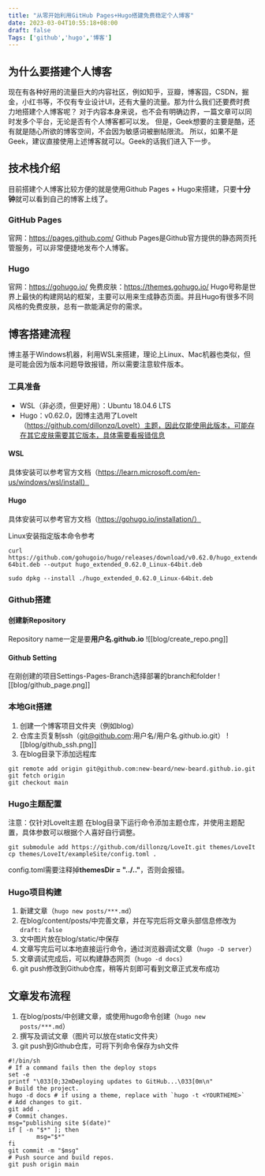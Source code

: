 ```yaml
---
title: "从零开始利用GitHub Pages+Hugo搭建免费稳定个人博客"
date: 2023-03-04T10:55:18+08:00
draft: false
Tags: ['github','hugo','博客']
---
```



## 为什么要搭建个人博客
现在有各种好用的流量巨大的内容社区，例如知乎，豆瓣，博客园，CSDN，掘金，小红书等，不仅有专业设计UI，还有大量的流量。那为什么我们还要费时费力地搭建个人博客呢？
对于内容本身来说，也不会有明确边界，一篇文章可以同时发多个平台，无论是否有个人博客都可以发。
但是，Geek想要的主要是酷，还有就是随心所欲的博客空间，不会因为敏感词被删帖限流。
所以，如果不是Geek，建议直接使用上述博客就可以。Geek的话我们进入下一步。


## 技术栈介绍
目前搭建个人博客比较方便的就是使用Github Pages + Hugo来搭建，只要**十分钟**就可以看到自己的博客上线了。


### GitHub Pages
官网：https://pages.github.com/
Github Pages是Github官方提供的静态网页托管服务，可以非常便捷地发布个人博客。


### Hugo
官网：https://gohugo.io/
免费皮肤：https://themes.gohugo.io/
Hugo号称是世界上最快的构建网站的框架，主要可以用来生成静态页面。并且Hugo有很多不同风格的免费皮肤，总有一款能满足你的需求。


## 博客搭建流程
博主基于Windows机器，利用WSL来搭建，理论上Linux、Mac机器也类似，但是可能会因为版本问题导致报错，所以需要注意软件版本。


### 工具准备
- WSL（非必须，但更好用）：Ubuntu 18.04.6 LTS
- Hugo：v0.62.0，因博主选用了LoveIt（https://github.com/dillonzq/LoveIt）主题，因此仅能使用此版本，可能存在其它皮肤需要其它版本，具体需要看报错信息


#### WSL
具体安装可以参考官方文档（https://learn.microsoft.com/en-us/windows/wsl/install）


#### Hugo
具体安装可以参考官方文档（https://gohugo.io/installation/）

Linux安装指定版本命令参考
``` shell
curl https://github.com/gohugoio/hugo/releases/download/v0.62.0/hugo_extended_0.62.0_Linux-64bit.deb --output hugo_extended_0.62.0_Linux-64bit.deb

sudo dpkg --install ./hugo_extended_0.62.0_Linux-64bit.deb
```

### Github搭建

#### 创建新Repository
Repository name一定是要**用户名.github.io**
![[blog/create_repo.png]]

#### Github Setting
在刚创建的项目Settings-Pages-Branch选择部署的branch和folder
![[blog/github_page.png]]

### 本地Git搭建
1. 创建一个博客项目文件夹（例如blog）
2. 仓库主页复制ssh（git@github.com:用户名/用户名.github.io.git）
![[blog/github_ssh.png]]
3. 在blog目录下添加远程库
``` shell
git remote add origin git@github.com:new-beard/new-beard.github.io.git
git fetch origin
git checkout main
```

### Hugo主题配置
注意：仅针对LoveIt主题
在blog目录下运行命令添加主题仓库，并使用主题配置，具体参数可以根据个人喜好自行调整。
``` shell
git submodule add https://github.com/dillonzq/LoveIt.git themes/LoveIt
cp themes/LoveIt/exampleSite/config.toml .
```
config.toml需要注释掉**themesDir = "../.."**，否则会报错。


### Hugo项目构建
1. 新建文章（`hugo new posts/***.md`）
2. 在blog/content/posts/中完善文章，并在写完后将文章头部信息修改为`draft: false`
3. 文中图片放在blog/static/中保存
4. 文章写完后可以本地直接运行命令，通过浏览器调试文章（`hugo -D server`）
5. 文章调试完成后，可以构建静态网页（`hugo -d docs`）
6. git push修改到Github仓库，稍等片刻即可看到文章正式发布成功

## 文章发布流程
1. 在blog/posts/中创建文章，或使用hugo命令创建（`hugo new posts/***.md`）
2. 撰写及调试文章（图片可以放在static文件夹）
3. git push到Github仓库，可将下列命令保存为sh文件
``` shell
#!/bin/sh
# If a command fails then the deploy stops
set -e
printf "\033[0;32mDeploying updates to GitHub...\033[0m\n"
# Build the project.
hugo -d docs # if using a theme, replace with `hugo -t <YOURTHEME>`
# Add changes to git.
git add .
# Commit changes.
msg="publishing site $(date)"
if [ -n "$*" ]; then
        msg="$*"
fi
git commit -m "$msg"
# Push source and build repos.
git push origin main
```